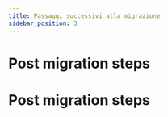 ```yaml
---
title: Passaggi successivi alla migrazione
sidebar_position: 3
---
```


# Post migration steps

# Post migration steps

